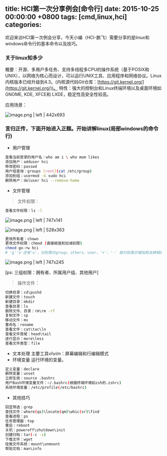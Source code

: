 
title: HCI第一次分享例会[命令行]
date: 2015-10-25 00:00:00 +0800
tags: [cmd,linux,hci]
categories: 
---

欢迎来访HCI第一次例会分享，今天小编（HCI-鹏飞）需要分享的是linux和windows命令行的基本命令以及技巧。

### <a name="bovtlm"></a>关于linux知多少

概要：开源、多用户多任务、支持多线程多CPU的操作系统（基于POSIX和UNIX），以网络为核心而设计，可以运行UNIX工具、应用程序和网络协议。Linux内核版本已经升级到4.3。(内核源代码Git仓库：[https://git.kernel.org/](https://git.kernel.org/))。
特性：强大的控制台和Linux终端环境以及桌面环境如GNOME, KDE, XFCE和 LXDE，稳定性高安全性较高。

<!-- more -->

应用场景：




![image.png | left | 442x693](https://cdn.yuque.com/yuque/0/2018/png/103147/1530282614096-ab87ccb8-d840-4f46-8e0b-d854f6f28999.png "")


### <a name="np1gov"></a>言归正传，下面开始进入正题。开始讲解linux(局部windows的命令行)

* 用户管理

```Bash
查看当前登录的用户名：who am i \ who mom likes
添加用户：adduser hci
修改密码：passwd
用户组查询：groups [root](cat /etc/group)
添加到组：usermod -G sudo hci
删除用户：deluser hci --remove-home
```

* 文件管理

> 文件权限：

```Bash
查看文件权限：ls -l
```



![image.png | left | 747x141](https://cdn.yuque.com/yuque/0/2018/png/103147/1530282638549-5e6ff30a-676f-4162-a8af-fb1b07a735cc.png "")



![image.png | left | 528x363](https://cdn.yuque.com/yuque/0/2018/png/103147/1530282646577-acd64bd4-6eaa-41dc-a9e4-5c4627293458.png "")


```Bash
更改所有者：chown
更改文件权限：chmod (直接赋值和加减权限)
chmod go-rw hci
# 'g''o'还有'u'，分别表示group，others，user，'+'，'-' 就分别表示增加和去掉相应的权限

```



![image.png | left | 747x245](https://cdn.yuque.com/yuque/0/2018/png/103147/1530282661213-c3bd0152-16ce-4546-9a6c-4a0b1cb83833.png "")


[ps: 三组权限：拥有者、所属用户组、其他用户]
> 操作文件：

```Bash
切换目录：cd\pushd
新建文件：touch
新建目录：mkdir
查看目录：ls
删除文件、目录：rm\rm -rf
复制文件：cp
移动文件：mv
重命名：rename
查看文件：cat\tac\ln
查看文件首尾：head\tail
逐行显示：more\less
查看文件类型：file
```

* 文本处理
    主要工具vi\vim：屏幕编辑和行编辑模式
* 环境变量
    运行环境的变量。

```Bash
定义变量：declare
删除变量：unset
立即生效：source .bashrc
用户Bash环境变量文件：~/.bashrc(根据终端环境如zsh的.zshrc)
系统环境变量：/etc/profile(/etc/bashrc)
```

* 其他技巧

```Bash
回显筛选：grep
查找文件：where(qs)\locate(qm)\whic(sr)\find
查看进程：ps
任务管理器：top
重启：reboot
关机：poweroff\shutdown\init
创建归档：tar(-c -x)
下载文件：wget
挂载文件系统：mount\unmount
帮助文档：man\info
```


